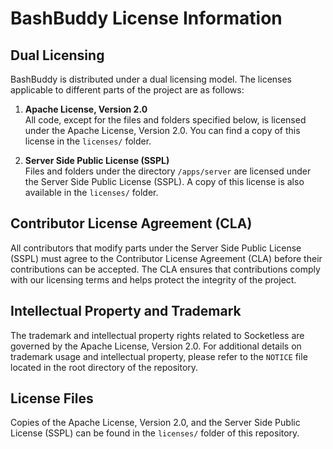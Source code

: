 # BashBuddy License Information

## Dual Licensing

BashBuddy is distributed under a dual licensing model. The licenses applicable to different parts of the project are as follows:

1. **Apache License, Version 2.0**  
   All code, except for the files and folders specified below, is licensed under the Apache License, Version 2.0. You can find a copy of this license in the `licenses/` folder.

2. **Server Side Public License (SSPL)**  
   Files and folders under the directory `/apps/server` are licensed under the Server Side Public License (SSPL). A copy of this license is also available in the `licenses/` folder.

## Contributor License Agreement (CLA)

All contributors that modify parts under the Server Side Public License (SSPL) must agree to the Contributor License Agreement (CLA) before their contributions can be accepted. The CLA ensures that contributions comply with our licensing terms and helps protect the integrity of the project.

## Intellectual Property and Trademark

The trademark and intellectual property rights related to Socketless are governed by the Apache License, Version 2.0. For additional details on trademark usage and intellectual property, please refer to the `NOTICE` file located in the root directory of the repository.

## License Files

Copies of the Apache License, Version 2.0, and the Server Side Public License (SSPL) can be found in the `licenses/` folder of this repository.
